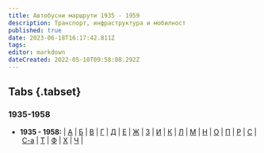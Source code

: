 ```yaml
---
title: Автобусни маршрути 1935 - 1959
description: Транспорт, инфраструктура и мобилност
published: true
date: 2023-06-18T16:17:42.811Z
tags: 
editor: markdown
dateCreated: 2022-05-10T09:58:08.292Z
---
```


## Tabs  {.tabset}
  
###  1935-1958  
-   **1935 - 1958:** | [А](/bg/public-transport/bus-routes-1935-1959/%D0%90) | [Б](/bg/public-transport/bus-routes-1935-1959/%D0%91) | [В](/bg/public-transport/bus-routes-1935-1959/%D0%92) | [Г](/bg/public-transport/bus-routes-1935-1959/%D0%93) | [Д](/bg/public-transport/bus-routes-1935-1959/%D0%94) | [Е](/bg/public-transport/bus-routes-1935-1959/%D0%95) | [Ж](/bg/public-transport/bus-routes-1935-1959/%D0%96) | [З](/bg/public-transport/bus-routes-1935-1959/%D0%97) | [И](/bg/public-transport/bus-routes-1935-1959/%D0%98) | [К](/bg/public-transport/bus-routes-1935-1959/%D0%9A) | [Л](/bg/public-transport/bus-routes-1935-1959/%D0%9B) | [М](/bg/public-transport/bus-routes-1935-1959/%D0%9C) | [Н](/bg/public-transport/bus-routes-1935-1959/%D0%9D) | [О](/bg/public-transport/bus-routes-1935-1959/%D0%9E) | [П](/bg/public-transport/bus-routes-1935-1959/%D0%9F) | [Р](/bg/public-transport/bus-routes-1935-1959/%D0%A0) | [С](/bg/public-transport/bus-routes-1935-1959/%D0%A1) | [С-а](/bg/public-transport/bus-routes-1935-1959/%D0%A1-%D0%B0) | [Т](/bg/public-transport/bus-routes-1935-1959/%D0%A2) | [Ф](/bg/public-transport/bus-routes-1935-1959/%D0%A4) | [Х](/bg/public-transport/bus-routes-1935-1959/%D0%A5) | [Ч](/bg/public-transport/bus-routes-1935-1959/%D0%A7) |